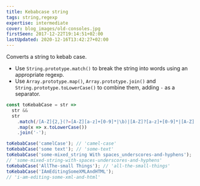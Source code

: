 ```yaml
---
title: Kebabcase string
tags: string,regexp
expertise: intermediate
cover: blog_images/old-consoles.jpg
firstSeen: 2017-12-22T19:14:51+02:00
lastUpdated: 2020-12-16T13:42:27+02:00
---
```


Converts a string to kebab case.

- Use `String.prototype.match()` to break the string into words using an appropriate regexp.
- Use `Array.prototype.map()`, `Array.prototype.join()` and `String.prototype.toLowerCase()` to combine them, adding `-` as a separator.

```js
const toKebabCase = str =>
  str &&
  str
    .match(/[A-Z]{2,}(?=[A-Z][a-z]+[0-9]*|\b)|[A-Z]?[a-z]+[0-9]*|[A-Z]|[0-9]+/g)
    .map(x => x.toLowerCase())
    .join('-');
```

```js
toKebabCase('camelCase'); // 'camel-case'
toKebabCase('some text'); // 'some-text'
toKebabCase('some-mixed_string With spaces_underscores-and-hyphens');
// 'some-mixed-string-with-spaces-underscores-and-hyphens'
toKebabCase('AllThe-small Things'); // 'all-the-small-things'
toKebabCase('IAmEditingSomeXMLAndHTML');
// 'i-am-editing-some-xml-and-html'
```
